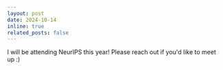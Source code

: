 ```yaml
---
layout: post
date: 2024-10-14
inline: true
related_posts: false
---
```


I will be attending NeurIPS this year! Please reach out if you'd like to meet up :)